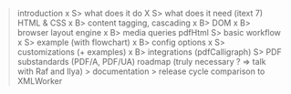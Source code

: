 > introduction
x	S> what does it do
X	S> what does it need (itext 7)
> HTML & CSS
x	B> content tagging, cascading
x	B> DOM
x	B> browser layout engine
x	B> media queries
> pdfHtml
	S> basic workflow
x	S> example (with flowchart)
x	B> config options
x	S> customizations (+ examples)
x	B> integrations (pdfCalligraph)
	S> PDF substandards (PDF/A, PDF/UA)
> roadmap (truly necessary ? => talk with Raf and Ilya)
	> documentation
	> release cycle
> comparison to XMLWorker
